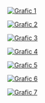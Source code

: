 [![Grafic 1](https:&#47;&#47;public.tableau.com&#47;static&#47;images&#47;Ev&#47;EvolucinumerodespectadorsfebrerTwitch&#47;Dashboard1&#47;1_rss.png)](https://public.tableau.com/views/EvolucinumerodespectadorsfebrerTwitch/Dashboard1?:language=es-ES&publish=yes&:display_count=n&:origin=viz_share_link)



[![Grafic 2](https:&#47;&#47;public.tableau.com&#47;static&#47;images&#47;Ju&#47;Juegosmsvistos&#47;Dashboard1&#47;1_rss.png)](https://public.tableau.com/views/Juegosmsvistos/Dashboard1?:language=es-ES&publish=yes&:display_count=n&:origin=viz_share_link)
 

[![Grafic 3](https:&#47;&#47;public.tableau.com&#47;static&#47;images&#47;Ju&#47;Juegosmsstreameados&#47;Dashboard2&#47;1_rss.png)](https://public.tableau.com/views/Evolucionespectadoresjuegos/Dashboard1?:language=es-ES&publish=yes&:display_count=n&:origin=viz_share_link)


[![Grafic 4](https:&#47;&#47;public.tableau.com&#47;static&#47;images&#47;Ev&#47;Evolucionespectadoresjuegos&#47;Dashboard1&#47;1_rss.png)](https://public.tableau.com/views/Evolucionespectadoresjuegos/Hoja1?:language=es-ES&publish=yes&:display_count=n&:origin=viz_share_link)


[![Grafic 5](https:&#47;&#47;public.tableau.com&#47;static&#47;images&#47;Ev&#47;Evolucioncantidaddestreamsdelosjuegosmsvistos&#47;Dashboard2&#47;1_rss.png)](https://public.tableau.com/views/Evolucioncantidaddestreamsdelosjuegosmsvistos/Dashboard2?:language=es-ES&publish=yes&:display_count=n&:origin=viz_share_link)


[![Grafic 6](https:&#47;&#47;public.tableau.com&#47;static&#47;images&#47;Di&#47;DistribuciondelosStreamers&#47;Hoja1&#47;1_rss.png)](https://public.tableau.com/views/DistribuciondelosStreamers/Hoja1?:language=es-ES&publish=yes&:display_count=n&:origin=viz_share_link)


[![Grafic 7](https:&#47;&#47;public.tableau.com&#47;static&#47;images&#47;Di&#47;DistribuciondelosStreamerssegnintervalos&#47;Dashboard2&#47;1_rss.png)](https://public.tableau.com/views/DistribuciondelosStreamerssegnintervalos/Dashboard2?:language=es-ES&publish=yes&:display_count=n&:origin=viz_share_link)


